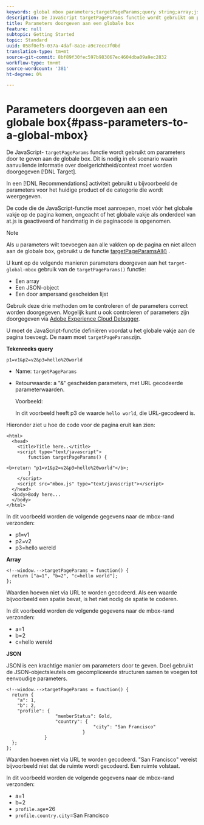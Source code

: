 ```yaml
---
keywords: global mbox parameters;targetPageParams;query string;array;json;dtm;dynamic tag management
description: De JavaScript targetPageParams functie wordt gebruikt om parameters tot globale mbox over te gaan. Dit is nodig in elk scenario waarin aanvullende informatie over doelgerichtheid/context aan het doel moet worden doorgegeven.
title: Parameters doorgeven aan een globale box
feature: null
subtopic: Getting Started
topic: Standard
uuid: 058f0ef5-037a-4daf-8a1e-a9c7ecc7f0bd
translation-type: tm+mt
source-git-commit: 8bf89f30fec597b983067ec4604dba09a9ec2832
workflow-type: tm+mt
source-wordcount: '381'
ht-degree: 0%

---
```



# Parameters doorgeven aan een globale box{#pass-parameters-to-a-global-mbox}

De JavaScript- `targetPageParams` functie wordt gebruikt om parameters door te geven aan de globale box. Dit is nodig in elk scenario waarin aanvullende informatie over doelgerichtheid/context moet worden doorgegeven [!DNL Target].

In een [!DNL Recommendations] activiteit gebruikt u bijvoorbeeld de parameters voor het huidige product of de categorie die wordt weergegeven.

De code die de JavaScript-functie moet aanroepen, moet vóór het globale vakje op de pagina komen, ongeacht of het globale vakje als onderdeel van at.js is geactiveerd of handmatig in de paginacode is opgenomen.

>[!NOTE]
>
>Als u parameters wilt toevoegen aan alle vakken op de pagina en niet alleen aan de globale box, gebruikt u de functie [targetPageParamsAll()](/help/c-implementing-target/c-implementing-target-for-client-side-web/targetpageparamsall.md) .

U kunt op de volgende manieren parameters doorgeven aan het `target-global-mbox` gebruik van de `targetPageParams()` functie:

* Een array
* Een JSON-object
* Een door ampersand gescheiden lijst

Gebruik deze drie methoden om te controleren of de parameters correct worden doorgegeven. Mogelijk kunt u ook controleren of parameters zijn doorgegeven via [Adobe Experience Cloud Debugger](https://docs.adobe.com/content/help/en/debugger/using/experience-cloud-debugger.html).

U moet de JavaScript-functie definiëren voordat u het globale vakje aan de pagina toevoegt. De naam moet `targetPageParams`zijn.

**Tekenreeks query**

```
p1=v1&p2=v2&p3=hello%20world
```

* Name: `targetPageParams`
* Retourwaarde: a &quot;&amp;&quot; gescheiden parameters, met URL gecodeerde parameterwaarden.

   Voorbeeld:

   In dit voorbeeld heeft p3 de waarde `hello world`, die URL-gecodeerd is.

Hieronder ziet u hoe de code voor de pagina eruit kan zien:

```
<html> 
  <head> 
    <title>Title here..</title> 
    <script type="text/javascript"> 
        function targetPageParams() { 
           
<b>return "p1=v1&p2=v2&p3=hello%20world"</b>; 
        } 
    </script> 
    <script src="mbox.js" type="text/javascript"></script> 
  </head> 
  <body>Body here... 
  </body> 
</html>
```

In dit voorbeeld worden de volgende gegevens naar de mbox-rand verzonden:

* p1=v1
* p2=v2
* p3=hello wereld

**Array**

```
<!--window.-->targetPageParams = function() { 
  return ["a=1", "b=2", "c=hello world"]; 
}; 
```

Waarden hoeven niet via URL te worden gecodeerd. Als een waarde bijvoorbeeld een spatie bevat, is het niet nodig de spatie te coderen.

In dit voorbeeld worden de volgende gegevens naar de mbox-rand verzonden:

* a=1
* b=2
* c=hello wereld

**JSON**

JSON is een krachtige manier om parameters door te geven. Doel gebruikt de JSON-objectsleutels om gecompliceerde structuren samen te voegen tot eenvoudige parameters.

```
<!--window.-->targetPageParams = function() { 
  return { 
    "a": 1, 
    "b": 2, 
    "profile": { 
                  "memberStatus": Gold, 
                  "country": { 
                                "city": "San Francisco" 
                            } 
              } 
  }; 
}; 
```

Waarden hoeven niet via URL te worden gecodeerd. &quot;San Francisco&quot; vereist bijvoorbeeld niet dat de ruimte wordt gecodeerd. Een ruimte volstaat.

In dit voorbeeld worden de volgende gegevens naar de mbox-rand verzonden:

* a=1
* b=2
* `profile.age`=26
* `profile.country.city`=San Francisco